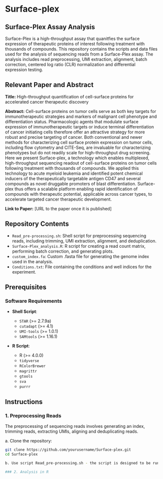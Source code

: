 # Surface-plex

## Surface-Plex Assay Analysis

Surface-Plex is a high-throughput assay that quanitfies the surface expression of therapeutic proteins of interest following treatment with thousands of compounds.
This repository contains the scripts and data files used for the analysis of sequencing reads from a Surface-Plex assay. 
The analysis includes read preprocessing, UMI extraction, alignment, batch correction, centered log ratio (CLR) normalization and differential expression testing.

## Relevant Paper and Abstract

**Title:** High-throughput quantification of cell-surface proteins for accelerated cancer therapeutic discovery

**Abstract:**
Cell-surface proteins on tumor cells serve as both key targets for immunotherapeutic strategies and markers of malignant cell phenotype and differentiation status. Pharmacologic agents that modulate surface expression of immunotherapeutic targets or induce terminal differentiation of cancer initiating cells therefore offer an attractive strategy for more robust and precise targeting of cancer. Both conventional and newer methods for characterizing cell surface protein expression on tumor cells, including flow cytometry and CITE-Seq, are invaluable for characterizing phenotypes but do not readily scale for high-throughput drug screening. Here we present Surface-plex, a technology which enables multiplexed, high-throughput sequencing readout of cell-surface proteins on tumor cells following treatment with thousands of compounds. We applied this technology to acute myeloid leukemia and identified potent chemical inducers of the therapeutically targetable antigen CD47 and several compounds as novel druggable promoters of blast differentiation. Surface-plex thus offers a scalable platform enabling rapid identification of compounds with therapeutic potential, applicable across cancer types, to accelerate targeted cancer therapeutic development.

**Link to Paper:** [URL to the paper once it is published]

## Repository Contents

- `Read_pre-processing.sh`: Shell script for preprocessing sequencing reads, including trimming, UMI extraction, alignment, and deduplication.
- `Surface-Plex_analysis.R`: R script for creating a read count matrix, performing batch correction, and generating plots.
- `custom_index.fa`: Custom .fasta file for generating the genome index used in the analysis.
- `Conditions.txt`: File containing the conditions and well indices for the experiment.

## Prerequisites

### Software Requirements

- **Shell Script**:
  - `STAR` (>= 2.7.9a)
  - `cutadapt` (>= 4.1)
  - `UMI-tools` (>= 1.0.1)
  - `SAMtools` (>= 1.16.1)

- **R Script**:
  - R (>= 4.0.0)
  - `tidyverse`
  - `RColorBrewer`
  - `magrittr`
  - `gtools`
  - `sva`
  - `purrr`

## Instructions

### 1. Preprocessing Reads

The preprocessing of sequencing reads involves generating an index, trimming reads, extracting UMIs, aligning and deduplicating reads.

a. Clone the repository:
   ```bash
   git clone https://github.com/yourusername/Surface-plex.git
   cd Surface-plex

b. Use script Read_pre-processing.sh - the script is designed to be run in chunks in an interactive session but can be modified to be executed in full.

### 2. Analysis in R

  
